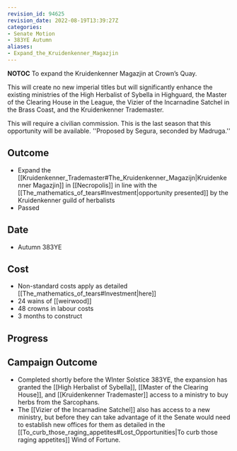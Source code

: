 ```yaml
---
revision_id: 94625
revision_date: 2022-08-19T13:39:27Z
categories:
- Senate Motion
- 383YE Autumn
aliases:
- Expand_the_Kruidenkenner_Magazjin
---
```



__NOTOC__
To expand the Kruidenkenner Magazjin at Crown’s Quay. 

This will create no new imperial titles but will significantly enhance the existing ministries of the High Herbalist of Sybella in Highguard, the Master of the Clearing House in the League, the Vizier of the Incarnadine Satchel in the Brass Coast, and the Kruidenkenner Trademaster. 

This will require a civilian commission. This is the last season that this opportunity will be available.
''Proposed by Segura, seconded by Madruga.''
## Outcome
* Expand the [[Kruidenkenner_Trademaster#The_Kruidenkenner_Magazijn|Kruidenkenner Magazjin]] in [[Necropolis]] in line with the [[The_mathematics_of_tears#Investment|opportunity presented]] by the Kruidenkenner guild of herbalists
* Passed
## Date
* Autumn 383YE
## Cost
* Non-standard costs apply as detailed [[The_mathematics_of_tears#Investment|here]]
* 24 wains of [[weirwood]]
* 48 crowns in labour costs
* 3 months to construct
## Progress

## Campaign Outcome
* Completed shortly before the WInter Solstice 383YE, the expansion has granted the [[High Herbalist of Sybella]], [[Master of the Clearing House]], and [[Kruidenkenner Trademaster]] access to a ministry to buy herbs from the Sarcophans.
* The [[Vizier of the Incarnadine Satchel]] also has access to a new ministry, but before they can take advantage of it the Senate would need to establish new offices for them as detailed in the [[To_curb_those_raging_appetites#Lost_Opportunities|To curb those raging appetites]] Wind of Fortune.